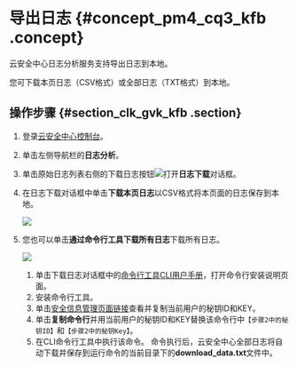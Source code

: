 # 导出日志 {#concept_pm4_cq3_kfb .concept}

云安全中心日志分析服务支持导出日志到本地。

您可下载本页日志（CSV格式）或全部日志（TXT格式）到本地。

## 操作步骤 {#section_clk_gvk_kfb .section}

1.  登录[云安全中心控制台](https://yundun.console.aliyun.com/?p=sas)。
2.  单击左侧导航栏的**日志分析**。
3.  单击原始日志列表右侧的下载日志按钮![](http://static-aliyun-doc.oss-cn-hangzhou.aliyuncs.com/assets/img/22734/155315393013508_zh-CN.png)打开**日志下载**对话框。
4.  在日志下载对话框中单击**下载本页日志**以CSV格式将本页面的日志保存到本地。

    ![](http://static-aliyun-doc.oss-cn-hangzhou.aliyuncs.com/assets/img/22734/155315393037902_zh-CN.png)

5.  您也可以单击**通过命令行工具下载所有日志**下载所有日志。

    ![](http://static-aliyun-doc.oss-cn-hangzhou.aliyuncs.com/assets/img/22734/155315393013509_zh-CN.png)

    1.  单击下载日志对话框中的[命令行工具CLI用户手册](https://aliyun-log-cli.readthedocs.io/en/latest/README_CN.html?spm=5176.10560872.0.0.19b234c002pySx#安装)，打开命令行安装说明页面。
    2.  安装命令行工具。
    3.  单击[安全信息管理页面链接](https://usercenter.console.aliyun.com/?spm=5176.10560872.0.0.19b234c002pySx#/manage/ak)查看并复制当前用户的秘钥ID和KEY。
    4.  单击**复制命令行**并用当前用户的秘钥ID和KEY替换该命令行中`【步骤2中的秘钥ID】`和`【步骤2中的秘钥Key】`。
    5.  在CLI命令行工具中执行该命令。
    命令执行后，云安全中心全部日志将自动下载并保存到运行命令的当前目录下的**download\_data.txt**文件中。


